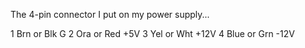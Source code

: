 The 4-pin connector I put on my power supply...

1 Brn or Blk G
2 Ora or Red +5V
3 Yel or Wht +12V
4 Blue or Grn -12V